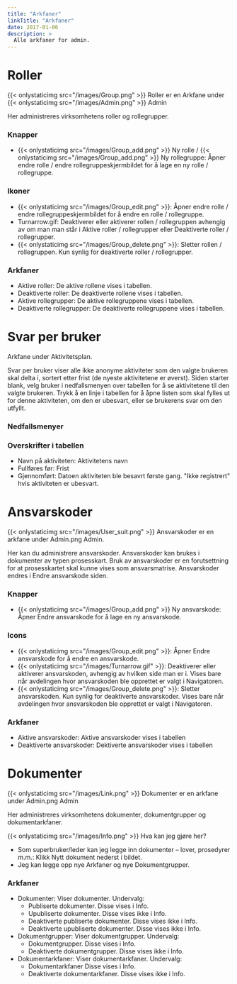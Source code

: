 ```yaml
---
title: "Arkfaner"
linkTitle: "Arkfaner"
date: 2017-01-06
description: >
  Alle arkfaner for admin.
---
```

# Roller
{{< onlystaticimg src="/images/Group.png" >}} Roller er en Arkfane under {{< onlystaticimg src="/images/Admin.png" >}} Admin

Her administreres virksomhetens roller og rollegrupper.

### Knapper

- {{< onlystaticimg src="/images/Group_add.png" >}} Ny rolle / {{< onlystaticimg src="/images/Group_add.png" >}} Ny rollegruppe: Åpner endre rolle / endre rollegruppeskjermbildet for å lage en ny rolle / rollegruppe.

### Ikoner

- {{< onlystaticimg src="/images/Group_edit.png" >}}: Åpner endre rolle / endre rollegruppeskjermbildet for å endre en rolle / rollegruppe.
- Turnarrow.gif: Deaktiverer eller aktiverer rollen / rollegruppen avhengig av om man man står i Aktive roller / rollegrupper eller Deaktiverte roller / rollegrupper.
- {{< onlystaticimg src="/images/Group_delete.png" >}}: Sletter rollen / rollegruppen. Kun synlig for deaktiverte roller / rollegrupper.

### Arkfaner

- Aktive roller: De aktive rollene vises i tabellen.
- Deaktiverte roller: De deaktiverte rollene vises i tabellen.
- Aktive rollegrupper: De aktive rollegruppene vises i tabellen.
- Deaktiverte rollegrupper: De deaktiverte rollegruppene vises i tabellen.

# Svar per bruker
Arkfane under Aktivitetsplan.

Svar per bruker viser alle ikke anonyme aktiviteter som den valgte brukeren skal delta i, sortert etter frist (de nyeste aktivitetene er øverst). Siden starter blank, velg bruker i nedfallsmenyen over tabellen for å se aktivitetene til den valgte brukeren. Trykk å en linje i tabellen for å åpne listen som skal fylles ut for denne aktiviteten, om den er ubesvart, eller se brukerens svar om den utfyllt.

### Nedfallsmenyer

### Overskrifter i tabellen

- Navn på aktiviteten: Aktivitetens navn
- Fullføres før: Frist
- Gjennomført: Datoen aktiviteten ble besavrt første gang. "Ikke registrert" hvis aktiviteten er ubesvart.

# Ansvarskoder
{{< onlystaticimg src="/images/User_suit.png" >}} Ansvarskoder er en arkfane under Admin.png Admin.

Her kan du administrere ansvarskoder. Ansvarskoder kan brukes i dokumenter av typen prosesskart. Bruk av ansvarskoder er en forutsettning for at prosesskartet skal kunne vises som ansvarsmatrise. Ansvarskoder endres i Endre ansvarskode siden.

### Knapper

- {{< onlystaticimg src="/images/Group_add.png" >}} Ny ansvarskode: Åpner Endre ansvarskode for å lage en ny ansvarskode.

### Icons

- {{< onlystaticimg src="/images/Group_edit.png" >}}: Åpner Endre ansvarskode for å endre en ansvarskode.
- {{< onlystaticimg src="/images/Turnarrow.gif" >}}: Deaktiverer eller aktiverer ansvarskoden, avhengig av hvilken side man er i. Vises bare når avdelingen hvor ansvarskoden ble opprettet er valgt i Navigatoren.
- {{< onlystaticimg src="/images/Group_delete.png" >}}: Sletter ansvarskoden. Kun synlig for deaktiverte ansvarskoder. Vises bare når avdelingen hvor ansvarskoden ble opprettet er valgt i Navigatoren.

### Arkfaner

- Aktive ansvarskoder: Aktive ansvarskoder vises i tabellen
- Deaktiverte ansvarskoder: Dektiverte ansvarskoder vises i tabellen

# Dokumenter
{{< onlystaticimg src="/images/Link.png" >}} Dokumenter er en arkfane under Admin.png Admin

Her administreres virksomhetens dokumenter, dokumentgrupper og dokumentarkfaner.

{{< onlystaticimg src="/images/Info.png" >}} Hva kan jeg gjøre her?

- Som superbruker/leder kan jeg legge inn dokumenter – lover, prosedyrer m.m.: Klikk Nytt dokument nederst i bildet.
- Jeg kan legge opp nye Arkfaner og nye Dokumentgrupper.


### Arkfaner

- Dokumenter: Viser dokumenter. Undervalg:
  - Publiserte dokumenter. Disse vises i Info.
  - Upubliserte dokumenter. Disse vises ikke i Info.
  - Deaktiverte publiserte dokumenter. Disse vises ikke i Info.
  - Deaktiverte upubliserte dokumenter. Disse vises ikke i Info.
- Dokumentgrupper: Viser dokumentgrupper. Undervalg:
  - Dokumentgrupper. Disse vises i Info.
  - Deaktiverte dokumentgrupper. Disse vises ikke i Info.
- Dokumentarkfaner: Viser dokumentarkfaner. Undervalg:
  - Dokumentarkfaner Disse vises i Info.
  - Deaktiverte dokumentarkfaner. Disse vises ikke i Info.


